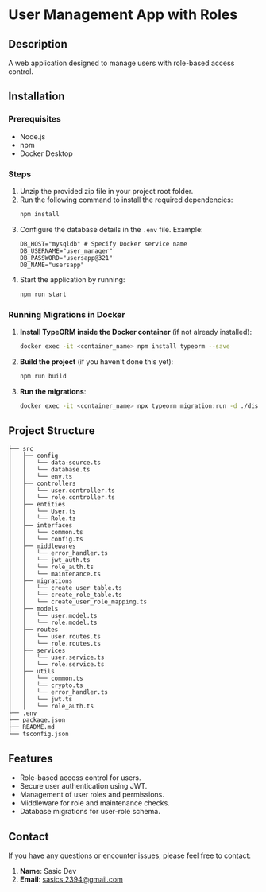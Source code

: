 # User Management App with Roles

## Description
A web application designed to manage users with role-based access control.

## Installation

### Prerequisites
- Node.js
- npm
- Docker Desktop

### Steps
1. Unzip the provided zip file in your project root folder.
2. Run the following command to install the required dependencies:
   ```bash
   npm install
   ```
3. Configure the database details in the `.env` file. Example:
   ```env
   DB_HOST="mysqldb" # Specify Docker service name
   DB_USERNAME="user_manager"
   DB_PASSWORD="usersapp@321"
   DB_NAME="usersapp"
   ```
4. Start the application by running:
   ```bash
   npm run start
   ```
### Running Migrations in Docker

1. **Install TypeORM inside the Docker container** (if not already installed):
   ```bash
   docker exec -it <container_name> npm install typeorm --save
   ```

2. **Build the project** (if you haven't done this yet):
   ```bash
   npm run build
   ```

3. **Run the migrations**:
   ```bash
   docker exec -it <container_name> npx typeorm migration:run -d ./dist/config/data-source.js
   ```
## Project Structure
```
├── src
│   ├── config
│   │   └── data-source.ts
│   │   └── database.ts
│   │   └── env.ts
│   ├── controllers
│   │   └── user.controller.ts
│   │   └── role.controller.ts
│   ├── entities
│   │   └── User.ts
│   │   └── Role.ts
│   ├── interfaces
│   │   └── common.ts
│   │   └── config.ts
│   ├── middlewares
│   │   └── error_handler.ts
│   │   └── jwt_auth.ts
│   │   └── role_auth.ts
│   │   └── maintenance.ts
│   ├── migrations
│   │   └── create_user_table.ts
│   │   └── create_role_table.ts
│   │   └── create_user_role_mapping.ts
│   ├── models
│   │   └── user.model.ts
│   │   └── role.model.ts
│   ├── routes
│   │   └── user.routes.ts
│   │   └── role.routes.ts
│   ├── services
│   │   └── user.service.ts
│   │   └── role.service.ts
│   ├── utils
│   │   └── common.ts
│   │   └── crypto.ts
│   │   └── error_handler.ts
│   │   └── jwt.ts
│   │   └── role_auth.ts
├── .env
├── package.json
├── README.md
└── tsconfig.json
```

## Features
- Role-based access control for users.
- Secure user authentication using JWT.
- Management of user roles and permissions.
- Middleware for role and maintenance checks.
- Database migrations for user-role schema.

## Contact
If you have any questions or encounter issues, please feel free to contact:
1. **Name**: Sasic Dev
2. **Email**: sasics.2394@gmail.com

